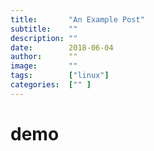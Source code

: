 ```yaml
---
title:       "An Example Post"
subtitle:    ""
description: ""
date:        2018-06-04
author:      ""
image:       ""
tags:        ["linux"]
categories:  ["" ]
---
```


# demo